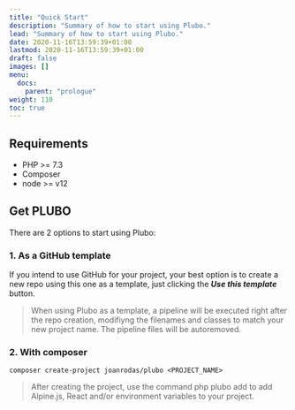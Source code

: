 ```yaml
---
title: "Quick Start"
description: "Summary of how to start using Plubo."
lead: "Summary of how to start using Plubo."
date: 2020-11-16T13:59:39+01:00
lastmod: 2020-11-16T13:59:39+01:00
draft: false
images: []
menu:
  docs:
    parent: "prologue"
weight: 110
toc: true
---
```


## Requirements

- PHP >= 7.3
- Composer
- node >= v12

## Get PLUBO

There are 2 options to start using Plubo:

### 1. As a GitHub template

If you intend to use GitHub for your project, your best option is to create a new repo using this one as a template, just clicking the ***Use this template*** button.

> When using Plubo as a template, a pipeline will be executed right after the repo creation, modifiyng the filenames and classes to match your new project name. The pipeline files will be autoremoved.

### 2. With composer

`composer create-project joanrodas/plubo <PROJECT_NAME>`

> After creating the project, use the command php plubo add to add Alpine.js, React and/or environment variables to your project.
